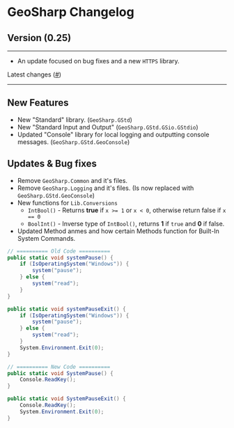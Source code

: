# GeoSharp Changelog

## Version (0.25)

---

* An update focused on bug fixes and a new `HTTPS` library.

Latest changes ([#]())

---

## New Features

* New "Standard" library. (`GeoSharp.GStd`)
* New "Standard Input and Output" (`GeoSharp.GStd.GSio.GStdio`)
* Updated "Console" library for local logging and outputting console messages. (`GeoSharp.GStd.GeoConsole`)

## Updates & Bug fixes

* Remove `GeoSharp.Common` and it's files.
* Remove `GeoSharp.Logging` and it's files. (Is now replaced with `GeoSharp.GStd.GeoConsole`)
* New functions for `Lib.Conversions`
	+ `IntBool()` - Returns **true** if ``x >= 1`` or ``x < 0``, otherwise return false if ``x == 0``
	+ `BoolInt()` - Inverse type of `IntBool()`, returns **1** if `true` and **0** if false.
* Updated Method anmes and how certain Methods function for Built-In System Commands.

```cs
// ========== Old Code ==========
public static void systemPause() {
	if (IsOperatingSystem("Windows")) {
		system("pause");
	} else {
		system("read");
	}
}

public static void systemPauseExit() {
	if (IsOperatingSystem("Windows")) {
		system("pause");
	} else {
		system("read");
	}
	System.Environment.Exit(0);
}

// ========== New Code ==========
public static void SystemPause() {
	Console.ReadKey();
}

public static void SystemPauseExit() {
	Console.ReadKey();
	System.Environment.Exit(0);
}
```
